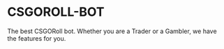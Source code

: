 # CSGOROLL-BOT
The best CSGORoll bot. Whether you are a Trader or a Gambler, we have the features for you.
